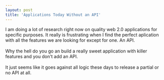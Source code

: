 ```yaml
---
layout: post
title: 'Applications Today Without an API'
---
```

I am doing a lot of research right now on quality web 2.0 applications for specific purposes.  It really is frustrating when I find the perfect aplication with all the features we are looking for except for one.  An API.<br /><br />Why the hell do you go an build a really sweet application with killer features and you don't add an API. <br /><br />It just seems like it goes against all logic these days to release a partial or no API at all.